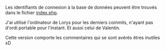 Les identifiants de connexion à la base de données peuvent être trouvés dans le fichier [index.php](index.php).

J'ai utilisé l'ordinateur de Lorys pour les derniers commits, n'ayant pas d'ordi portable pour l'instant.
Et aussi celui de Valentin.

Cette version comporte les commentaires qui se sont avérés êtres inutiles xD
